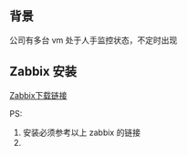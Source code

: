 ## 背景
公司有多台 vm 处于人手监控状态，不定时出现

## Zabbix 安装
[Zabbix下载链接](https://www.zabbix.com/cn/download?zabbix=5.0&os_distribution=centos&os_version=7&db=mysql&ws=apache)

PS: 
1. 安装必须参考以上 zabbix 的链接
2. 
